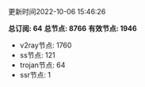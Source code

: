 更新时间2022-10-06 15:46:26

**总订阅: 64**
**总节点: 8766**
**有效节点: 1946**
- v2ray节点: 1760
- ss节点: 121
- trojan节点: 64
- ssr节点: 1
